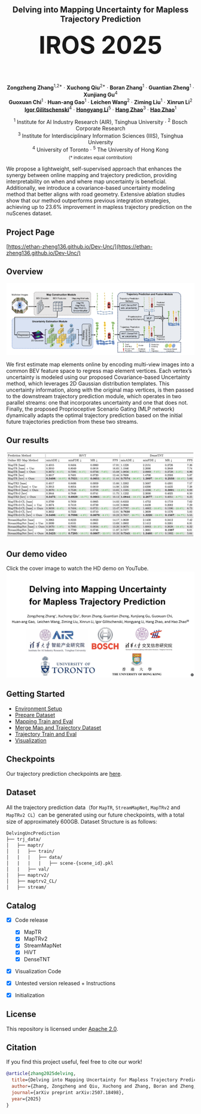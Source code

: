 <div align="center">
<h2>Delving into Mapping Uncertainty for Mapless Trajectory Prediction</h2>
<p style="font-size: 64px; font-weight: bold; margin-top: 10px;"><strong>IROS 2025</strong></p>
 
**Zongzheng Zhang**<sup>1,2*</sup> · **Xuchong Qiu**<sup>2*</sup> · **Boran Zhang**<sup>1</sup> · **Guantian Zheng**<sup>1</sup> · **Xunjiang Gu**<sup>4</sup> <br>
**Guoxuan Chi**<sup>1</sup> · **Huan-ang Gao**<sup>1</sup> · **Leichen Wang**<sup>2</sup> · **Ziming Liu**<sup>1</sup> · **Xinrun Li**<sup>2</sup> <br>
[**Igor Gilitschenski**](https://www.gilitschenski.org/igor/)<sup>4</sup> · [**Hongyang Li**](https://lihongyang.info/)<sup>5</sup> · [**Hang Zhao**](https://hangzhaomit.github.io/)<sup>3</sup> · [**Hao Zhao**](https://sites.google.com/view/fromandto/)<sup>1</sup>
 
<sup>1</sup> Institute for AI Industry Research (AIR), Tsinghua University · <sup>2</sup> Bosch Corporate Research <br>
<sup>3</sup> Institute for Interdisciplinary Information Sciences (IIIS), Tsinghua University <br>
<sup>4</sup> University of Toronto · <sup>5</sup> The University of Hong Kong <br>
<sub>(* indicates equal contribution)</sub>
</div>


 
We propose a lightweight, self-supervised approach that enhances the synergy between online mapping and trajectory prediction, providing interpretability on when and where map uncertainty is beneficial. Additionally, we introduce a covariance-based uncertainty modeling method that better aligns with road geometry. Extensive ablation studies show that our method outperforms previous integration strategies, achieving up to 23.6% improvement in mapless trajectory prediction on the nuScenes dataset.

## Project Page
[https://ethan-zheng136.github.io/Dev-Unc/](https://ethan-zheng136.github.io/Dev-Unc/)

## Overview
![pipeline](assets/overview.png)

We first estimate map elements online by encoding multi-view images into a common BEV feature space
to regress map element vertices. Each vertex’s uncertainty is modeled using our proposed Covariance-based Uncertainty method, which
leverages 2D Gaussian distribution templates. This uncertainty information, along with the original map vertices, is then passed to the
downstream trajectory prediction module, which operates in two parallel streams: one that incorporates uncertainty and one that does not.
Finally, the proposed Proprioceptive Scenario Gating (MLP network) dynamically adapts the optimal trajectory prediction based on the
initial future trajectories prediction from these two streams.

## Our results

![Main_Table](assets/Main_Table.png)

## Our demo video
Click the cover image to watch the HD demo on YouTube.
[![Watch the video](assets/video_cover.png)](https://youtu.be/SbicP4tTv7I)

## Getting Started
- [Environment Setup](docs/env.md)
- [Prepare Dataset](docs/prepare_dataset.md)
- [Mapping Train and Eval](docs/map.md)
- [Merge Map and Trajectory Dataset](docs/adaptor.md)
- [Trajectory Train and Eval](docs/trj.md)
- [Visualization](docs/visualization.md)

## Checkpoints
Our trajectory prediction checkpoints are [here](https://drive.google.com/drive/folders/1npxVMMCyMgckBBXUnuRW8M3sYexpAObd?usp=sharing).

## Dataset

All the trajectory prediction data（for `MapTR`, `StreamMapNet`, `MapTRv2` and `MapTRv2 CL`）can be generated using our future checkpoints, with a total size of approximately 600GB.
Dataset Structure is as follows:
```
DelvingUncPrediction
├── trj_data/
│   ├── maptr/
│   |   ├── train/
│   |   |   ├── data/
│   |   |   |   ├── scene-{scene_id}.pkl
│   |   ├── val/
│   ├── maptrv2/
│   ├── maptrv2_CL/
│   ├── stream/
```

## Catalog

- [x] Code release
  - [x] MapTR
  - [x] MapTRv2
  - [x] StreamMapNet
  - [x] HiVT
  - [x] DenseTNT
- [x] Visualization Code
- [x] Untested version released + Instructions
- [x] Initialization




## License

This repository is licensed under [Apache 2.0](LICENSE).


## Citation
If you find this project useful, feel free to cite our work!

```bibtex
@article{zhang2025delving,
  title={Delving into Mapping Uncertainty for Mapless Trajectory Prediction},
  author={Zhang, Zongzheng and Qiu, Xuchong and Zhang, Boran and Zheng, Guantian and Gu, Xunjiang and Chi, Guoxuan and Gao, Huan-ang and Wang, Leichen and Liu, Ziming and Li, Xinrun and others},
  journal={arXiv preprint arXiv:2507.18498},
  year={2025}
}
```
